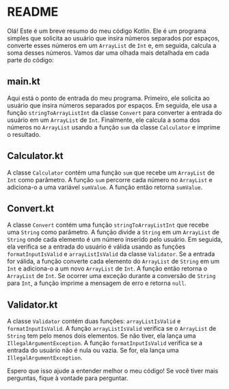 # README

Olá! Este é um breve resumo do meu código Kotlin. Ele é um programa simples que solicita ao usuário que insira números separados por espaços, converte esses números em um `ArrayList` de `Int` e, em seguida, calcula a soma desses números. Vamos dar uma olhada mais detalhada em cada parte do código:

## main.kt

Aqui está o ponto de entrada do meu programa. Primeiro, ele solicita ao usuário que insira números separados por espaços. Em seguida, ele usa a função `stringToArrayListInt` da classe `Convert` para converter a entrada do usuário em um `ArrayList` de `Int`. Finalmente, ele calcula a soma dos números no `ArrayList` usando a função `sum` da classe `Calculator` e imprime o resultado.

## Calculator.kt

A classe `Calculator` contém uma função `sum` que recebe um `ArrayList` de `Int` como parâmetro. A função `sum` percorre cada número no `ArrayList` e adiciona-o a uma variável `sumValue`. A função então retorna `sumValue`.

## Convert.kt

A classe `Convert` contém uma função `stringToArrayListInt` que recebe uma `String` como parâmetro. A função divide a `String` em um `ArrayList` de `String` onde cada elemento é um número inserido pelo usuário. Em seguida, ela verifica se a entrada do usuário é válida usando as funções `formatInputIsValid` e `arrayListIsValid` da classe `Validator`. Se a entrada for válida, a função converte cada elemento do `ArrayList` de `String` em um `Int` e adiciona-o a um novo `ArrayList` de `Int`. A função então retorna o `ArrayList` de `Int`. Se ocorrer uma exceção durante a conversão de `String` para `Int`, a função imprime a mensagem de erro e retorna `null`.

## Validator.kt

A classe `Validator` contém duas funções: `arrayListIsValid` e `formatInputIsValid`. A função `arrayListIsValid` verifica se o `ArrayList` de `String` tem pelo menos dois elementos. Se não tiver, ela lança uma `IllegalArgumentException`. A função `formatInputIsValid` verifica se a entrada do usuário não é nula ou vazia. Se for, ela lança uma `IllegalArgumentException`.

Espero que isso ajude a entender melhor o meu código! Se você tiver mais perguntas, fique à vontade para perguntar.
